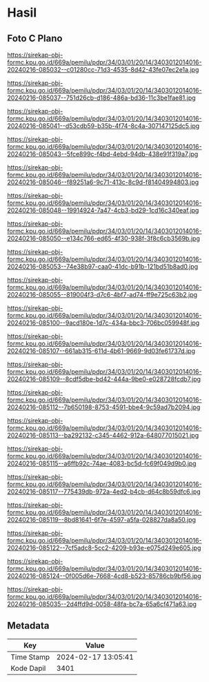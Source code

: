 # Hasil

## Foto C Plano

https://sirekap-obj-formc.kpu.go.id/669a/pemilu/pdpr/34/03/01/20/14/3403012014016-20240216-085032--c01280cc-71d3-4535-8d42-43fe07ec2e1a.jpg

https://sirekap-obj-formc.kpu.go.id/669a/pemilu/pdpr/34/03/01/20/14/3403012014016-20240216-085037--751d26cb-d186-486a-bd36-11c3be1fae81.jpg

https://sirekap-obj-formc.kpu.go.id/669a/pemilu/pdpr/34/03/01/20/14/3403012014016-20240216-085041--d53cdb59-b35b-4f74-8c4a-307147125dc5.jpg

https://sirekap-obj-formc.kpu.go.id/669a/pemilu/pdpr/34/03/01/20/14/3403012014016-20240216-085043--5fce899c-f4bd-4ebd-94db-438e91f319a7.jpg

https://sirekap-obj-formc.kpu.go.id/669a/pemilu/pdpr/34/03/01/20/14/3403012014016-20240216-085046--f89251a6-9c71-413c-8c9d-f81404994803.jpg

https://sirekap-obj-formc.kpu.go.id/669a/pemilu/pdpr/34/03/01/20/14/3403012014016-20240216-085048--19914924-7a47-4cb3-bd29-1cd16c340eaf.jpg

https://sirekap-obj-formc.kpu.go.id/669a/pemilu/pdpr/34/03/01/20/14/3403012014016-20240216-085050--e134c766-ed65-4f30-938f-3f8c6cb3569b.jpg

https://sirekap-obj-formc.kpu.go.id/669a/pemilu/pdpr/34/03/01/20/14/3403012014016-20240216-085053--74e38b97-caa0-41dc-b91b-121bd51b8ad0.jpg

https://sirekap-obj-formc.kpu.go.id/669a/pemilu/pdpr/34/03/01/20/14/3403012014016-20240216-085055--819004f3-d7c6-4bf7-ad74-ff9e725c63b2.jpg

https://sirekap-obj-formc.kpu.go.id/669a/pemilu/pdpr/34/03/01/20/14/3403012014016-20240216-085100--9acd180e-1d7c-434a-bbc3-706bc059948f.jpg

https://sirekap-obj-formc.kpu.go.id/669a/pemilu/pdpr/34/03/01/20/14/3403012014016-20240216-085107--661ab315-611d-4b61-9669-9d03fe61737d.jpg

https://sirekap-obj-formc.kpu.go.id/669a/pemilu/pdpr/34/03/01/20/14/3403012014016-20240216-085109--8cdf5dbe-bd42-444a-9be0-e028728fcdb7.jpg

https://sirekap-obj-formc.kpu.go.id/669a/pemilu/pdpr/34/03/01/20/14/3403012014016-20240216-085112--7b650198-8753-4591-bbe4-9c59ad7b2094.jpg

https://sirekap-obj-formc.kpu.go.id/669a/pemilu/pdpr/34/03/01/20/14/3403012014016-20240216-085113--ba292132-c345-4462-912a-648077015021.jpg

https://sirekap-obj-formc.kpu.go.id/669a/pemilu/pdpr/34/03/01/20/14/3403012014016-20240216-085115--a6ffb92c-74ae-4083-bc5d-fc69f049d9b0.jpg

https://sirekap-obj-formc.kpu.go.id/669a/pemilu/pdpr/34/03/01/20/14/3403012014016-20240216-085117--775439db-972a-4ed2-b4cb-d64c8b59dfc6.jpg

https://sirekap-obj-formc.kpu.go.id/669a/pemilu/pdpr/34/03/01/20/14/3403012014016-20240216-085119--8bd81641-6f7e-4597-a5fa-028827da8a50.jpg

https://sirekap-obj-formc.kpu.go.id/669a/pemilu/pdpr/34/03/01/20/14/3403012014016-20240216-085122--7cf5adc8-5cc2-4209-b93e-e075d249e605.jpg

https://sirekap-obj-formc.kpu.go.id/669a/pemilu/pdpr/34/03/01/20/14/3403012014016-20240216-085124--0f005d6e-7668-4cd8-b523-85786cb9bf56.jpg

https://sirekap-obj-formc.kpu.go.id/669a/pemilu/pdpr/34/03/01/20/14/3403012014016-20240216-085035--2d4ffd9d-0058-48fa-bc7a-65a6cf471a63.jpg


## Metadata

| Key        | Value               |
| ---------- | ------------------- |
| Time Stamp | 2024-02-17 13:05:41 |
| Kode Dapil | 3401                |



